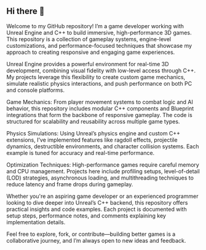## Hi there 👋

Welcome to my GitHub repository! I’m a game developer working with Unreal Engine and C++ to build immersive, high-performance 3D games. This repository is a collection of gameplay systems, engine-level customizations, and performance-focused techniques that showcase my approach to creating responsive and engaging game experiences.

Unreal Engine provides a powerful environment for real-time 3D development, combining visual fidelity with low-level access through C++. My projects leverage this flexibility to create custom game mechanics, simulate realistic physics interactions, and push performance on both PC and console platforms.

Game Mechanics: From player movement systems to combat logic and AI behavior, this repository includes modular C++ components and Blueprint integrations that form the backbone of responsive gameplay. The code is structured for scalability and reusability across multiple game types.

Physics Simulations: Using Unreal’s physics engine and custom C++ extensions, I’ve implemented features like ragdoll effects, projectile dynamics, destructible environments, and character collision systems. Each example is tuned for accuracy and real-time performance.

Optimization Techniques: High-performance games require careful memory and CPU management. Projects here include profiling setups, level-of-detail (LOD) strategies, asynchronous loading, and multithreading techniques to reduce latency and frame drops during gameplay.

Whether you're an aspiring game developer or an experienced programmer looking to dive deeper into Unreal’s C++ backend, this repository offers practical insights and code examples. Each project is documented with setup steps, performance notes, and comments explaining key implementation details.

Feel free to explore, fork, or contribute—building better games is a collaborative journey, and I’m always open to new ideas and feedback.
